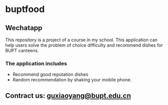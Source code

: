 # buptfood
## Wechatapp
This repository is a project of a course in my school.
This application can help users solve the problem of choice difficulty and recommend dishes for BUPT canteens.

### The application includes
- Recommend good reputation dishes
- Random recommendation by shaking your mobile phone.

## Contract us:  guxiaoyang@bupt.edu.cn
